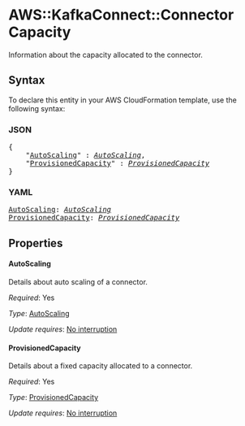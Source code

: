 # AWS::KafkaConnect::Connector Capacity

Information about the capacity allocated to the connector.

## Syntax

To declare this entity in your AWS CloudFormation template, use the following syntax:

### JSON

<pre>
{
    "<a href="#autoscaling" title="AutoScaling">AutoScaling</a>" : <i><a href="autoscaling.md">AutoScaling</a></i>,
    "<a href="#provisionedcapacity" title="ProvisionedCapacity">ProvisionedCapacity</a>" : <i><a href="provisionedcapacity.md">ProvisionedCapacity</a></i>
}
</pre>

### YAML

<pre>
<a href="#autoscaling" title="AutoScaling">AutoScaling</a>: <i><a href="autoscaling.md">AutoScaling</a></i>
<a href="#provisionedcapacity" title="ProvisionedCapacity">ProvisionedCapacity</a>: <i><a href="provisionedcapacity.md">ProvisionedCapacity</a></i>
</pre>

## Properties

#### AutoScaling

Details about auto scaling of a connector. 

_Required_: Yes

_Type_: <a href="autoscaling.md">AutoScaling</a>

_Update requires_: [No interruption](https://docs.aws.amazon.com/AWSCloudFormation/latest/UserGuide/using-cfn-updating-stacks-update-behaviors.html#update-no-interrupt)

#### ProvisionedCapacity

Details about a fixed capacity allocated to a connector.

_Required_: Yes

_Type_: <a href="provisionedcapacity.md">ProvisionedCapacity</a>

_Update requires_: [No interruption](https://docs.aws.amazon.com/AWSCloudFormation/latest/UserGuide/using-cfn-updating-stacks-update-behaviors.html#update-no-interrupt)

